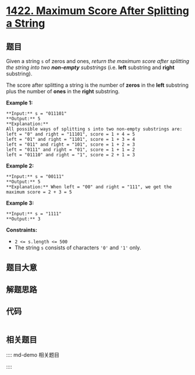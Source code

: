 # [1422. Maximum Score After Splitting a String](https://leetcode.com/problems/maximum-score-after-splitting-a-string)

## 题目

Given a string `s` of zeros and ones, _return the maximum score after
splitting the string into two **non-empty** substrings_ (i.e. **left**
substring and **right** substring).

The score after splitting a string is the number of **zeros** in the **left**
substring plus the number of **ones** in the **right** substring.



**Example 1:**

    
    
    **Input:** s = "011101"
    **Output:** 5 
    **Explanation:** 
    All possible ways of splitting s into two non-empty substrings are:
    left = "0" and right = "11101", score = 1 + 4 = 5 
    left = "01" and right = "1101", score = 1 + 3 = 4 
    left = "011" and right = "101", score = 1 + 2 = 3 
    left = "0111" and right = "01", score = 1 + 1 = 2 
    left = "01110" and right = "1", score = 2 + 1 = 3
    

**Example 2:**

    
    
    **Input:** s = "00111"
    **Output:** 5
    **Explanation:** When left = "00" and right = "111", we get the maximum score = 2 + 3 = 5
    

**Example 3:**

    
    
    **Input:** s = "1111"
    **Output:** 3
    



**Constraints:**

  * `2 <= s.length <= 500`
  * The string `s` consists of characters `'0'` and `'1'` only.


## 题目大意

## 解题思路

## 代码

```javascript

```

## 相关题目

:::: md-demo 相关题目

::::
